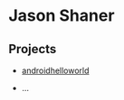 # Jason Shaner


## Projects

* [androidhelloworld](https://github.com/jshaner/hello-world-android)

* &hellip;